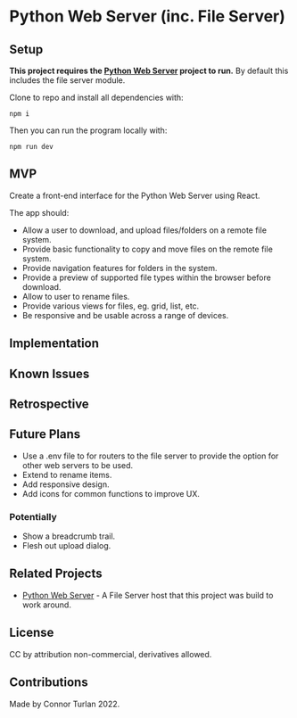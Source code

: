 # Python Web Server (inc. File Server)

## Setup

**This project requires the [Python Web Server](https://github.com/connorturlan/web-server-py) project to run.** By default this includes the file server module.

Clone to repo and install all dependencies with:

`npm i`

Then you can run the program locally with:

`npm run dev`

## MVP

Create a front-end interface for the Python Web Server using React.

The app should:

-   Allow a user to download, and upload files/folders on a remote file system.
-   Provide basic functionality to copy and move files on the remote file system.
-   Provide navigation features for folders in the system.
-   Provide a preview of supported file types within the browser before download.
-   Allow to user to rename files.
-   Provide various views for files, eg. grid, list, etc.
-   Be responsive and be usable across a range of devices.

## Implementation

## Known Issues

## Retrospective

## Future Plans

-   Use a .env file to for routers to the file server to provide the option for other web servers to be used.
-   Extend to rename items.
-   Add responsive design.
-   Add icons for common functions to improve UX.

### Potentially

-   Show a breadcrumb trail.
-   Flesh out upload dialog.

## Related Projects

-   [Python Web Server](https://github.com/connorturlan/web-server-py) - A File Server host that this project was build to work around.

## License

CC by attribution non-commercial, derivatives allowed.

## Contributions

Made by Connor Turlan 2022.
